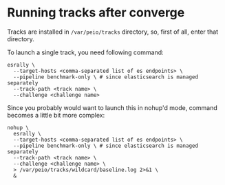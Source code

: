 # Running tracks after converge

Tracks are installed in `/var/peio/tracks` directory, so, first of all,
enter that directory.

To launch a single track, you need following command:

```
esrally \
  --target-hosts <comma-separated list of es endpoints> \
  --pipeline benchmark-only \ # since elasticsearch is managed separately
  --track-path <track name> \
  --challenge <challenge name>
```

Since you probably would want to launch this in nohup'd mode, command 
becomes a little bit more complex:

```
nohup \
  esrally \
  --target-hosts <comma-separated list of es endpoints> \
  --pipeline benchmark-only \ # since elasticsearch is managed separately
  --track-path <track name> \
  --challenge <challenge name> \
  > /var/peio/tracks/wildcard/baseline.log 2>&1 \
  &
```
